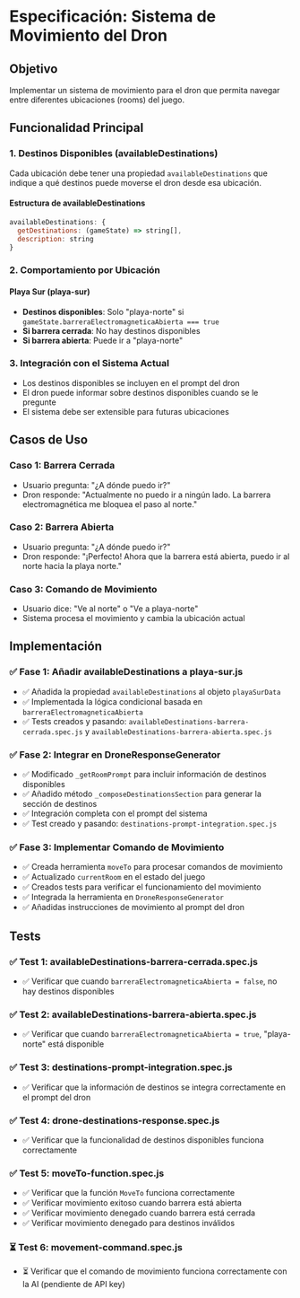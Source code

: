 # Especificación: Sistema de Movimiento del Dron

## Objetivo
Implementar un sistema de movimiento para el dron que permita navegar entre diferentes ubicaciones (rooms) del juego.

## Funcionalidad Principal

### 1. Destinos Disponibles (availableDestinations)
Cada ubicación debe tener una propiedad `availableDestinations` que indique a qué destinos puede moverse el dron desde esa ubicación.

#### Estructura de availableDestinations
```javascript
availableDestinations: {
  getDestinations: (gameState) => string[],
  description: string
}
```

### 2. Comportamiento por Ubicación

#### Playa Sur (playa-sur)
- **Destinos disponibles**: Solo "playa-norte" si `gameState.barreraElectromagneticaAbierta === true`
- **Si barrera cerrada**: No hay destinos disponibles
- **Si barrera abierta**: Puede ir a "playa-norte"

### 3. Integración con el Sistema Actual
- Los destinos disponibles se incluyen en el prompt del dron
- El dron puede informar sobre destinos disponibles cuando se le pregunte
- El sistema debe ser extensible para futuras ubicaciones

## Casos de Uso

### Caso 1: Barrera Cerrada
- Usuario pregunta: "¿A dónde puedo ir?"
- Dron responde: "Actualmente no puedo ir a ningún lado. La barrera electromagnética me bloquea el paso al norte."

### Caso 2: Barrera Abierta
- Usuario pregunta: "¿A dónde puedo ir?"
- Dron responde: "¡Perfecto! Ahora que la barrera está abierta, puedo ir al norte hacia la playa norte."

### Caso 3: Comando de Movimiento
- Usuario dice: "Ve al norte" o "Ve a playa-norte"
- Sistema procesa el movimiento y cambia la ubicación actual

## Implementación

### ✅ Fase 1: Añadir availableDestinations a playa-sur.js
- ✅ Añadida la propiedad `availableDestinations` al objeto `playaSurData`
- ✅ Implementada la lógica condicional basada en `barreraElectromagneticaAbierta`
- ✅ Tests creados y pasando: `availableDestinations-barrera-cerrada.spec.js` y `availableDestinations-barrera-abierta.spec.js`

### ✅ Fase 2: Integrar en DroneResponseGenerator
- ✅ Modificado `_getRoomPrompt` para incluir información de destinos disponibles
- ✅ Añadido método `_composeDestinationsSection` para generar la sección de destinos
- ✅ Integración completa con el prompt del sistema
- ✅ Test creado y pasando: `destinations-prompt-integration.spec.js`

### ✅ Fase 3: Implementar Comando de Movimiento
- ✅ Creada herramienta `moveTo` para procesar comandos de movimiento
- ✅ Actualizado `currentRoom` en el estado del juego
- ✅ Creados tests para verificar el funcionamiento del movimiento
- ✅ Integrada la herramienta en `DroneResponseGenerator`
- ✅ Añadidas instrucciones de movimiento al prompt del dron

## Tests

### ✅ Test 1: availableDestinations-barrera-cerrada.spec.js
- ✅ Verificar que cuando `barreraElectromagneticaAbierta = false`, no hay destinos disponibles

### ✅ Test 2: availableDestinations-barrera-abierta.spec.js
- ✅ Verificar que cuando `barreraElectromagneticaAbierta = true`, "playa-norte" está disponible

### ✅ Test 3: destinations-prompt-integration.spec.js
- ✅ Verificar que la información de destinos se integra correctamente en el prompt del dron

### ✅ Test 4: drone-destinations-response.spec.js
- ✅ Verificar que la funcionalidad de destinos disponibles funciona correctamente

### ✅ Test 5: moveTo-function.spec.js
- ✅ Verificar que la función `MoveTo` funciona correctamente
- ✅ Verificar movimiento exitoso cuando barrera está abierta
- ✅ Verificar movimiento denegado cuando barrera está cerrada
- ✅ Verificar movimiento denegado para destinos inválidos

### ⏳ Test 6: movement-command.spec.js
- ⏳ Verificar que el comando de movimiento funciona correctamente con la AI (pendiente de API key)
